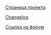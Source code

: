 [Страница проекта](http://moo2mod.com)

[Changelog](http://moo2mod.com/patch/CHANGELOG_150.TXT)

[Ссылка на форум](www.gog.com/forum/master_of_orion_series/master_of_orion_2_unofficial_150_patch)

